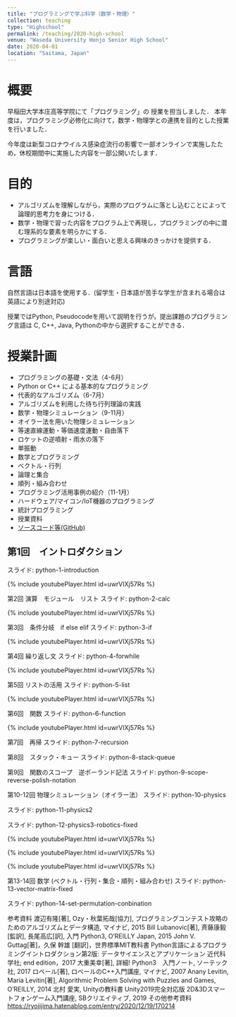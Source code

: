 ```yaml
---
title: "プログラミングで学ぶ科学（数学・物理）"
collection: teaching
type: "Highschool"
permalink: /teaching/2020-high-school
venue: "Waseda University Honjo Senior High School"
date: 2020-04-01
location: "Saitama, Japan"
---
```


# 概要
早稲田大学本庄高等学院にて「プログラミング」の 授業を担当しました．
本年度は，プログラミング必修化に向けて，数学・物理学との連携を目的とした授業を行いました．

今年度は新型コロナウイルス感染症流行の影響で一部オンラインで実施したため，休校期間中に実施した内容を一部公開いたします．

# 目的
- アルゴリズムを理解しながら，実際のプログラムに落とし込むことによって論理的思考力を身につける．
- 数学・物理で習った内容をプログラム上で再現し，プログラミングの中に潜む理系的な要素を明らかにする．
- プログラミングが楽しい・面白いと思える興味のきっかけを提供する．
# 言語
自然言語は日本語を使用する．(留学生・日本語が苦手な学生が含まれる場合は英語により別途対応)

授業ではPython, Pseudocodeを用いて説明を行うが，提出課題のプログラミング言語は C, C++, Java, Pythonの中から選択することができる．

# 授業計画
- プログラミングの基礎・文法（4-6月）
- Python or C++ による基本的なプログラミング
- 代表的なアルゴリズム（6-7月）
- アルゴリズムを利用した待ち行列理論の実践
- 数学・物理シミュレーション（9-11月）
- オイラー法を用いた物理シミュレーション
- 等速直線運動・等価速度運動・自由落下
- ロケットの逆噴射・雨水の落下
- 単振動
- 数学とプログラミング
- ベクトル・行列
- 論理と集合
- 順列・組み合わせ
- プログラミング活用事例の紹介（11-1月）
- ハードウェア/マイコン/IoT機器のプログラミング
- 統計プログラミング
- 授業資料
- [ソースコード等(GitHub)](https://github.com/Rvoiiima/python-math-physics)


## 第1回　イントロダクション
スライド:  python-1-introduction

{% include youtubePlayer.html id=uwrVIXj57Rs %}


第2回 演算　モジュール　リスト
スライド: python-2-calc

{% include youtubePlayer.html id=uwrVIXj57Rs %}




第3回　条件分岐　if else elif
スライド: python-3-if

{% include youtubePlayer.html id=uwrVIXj57Rs %}





第4回 繰り返し文
スライド: python-4-forwhile

{% include youtubePlayer.html id=uwrVIXj57Rs %}








第5回 リストの活用
スライド: python-5-list


{% include youtubePlayer.html id=uwrVIXj57Rs %}





第6回　関数
スライド: python-6-function


{% include youtubePlayer.html id=uwrVIXj57Rs %}



第7回　再帰
スライド: python-7-recursion

第8回　スタック・キュー
スライド: python-8-stack-queue

第9回　関数のスコープ　逆ポーランド記法
スライド: python-9-scope-reverse-polish-notation

第10-12回 物理シミュレーション（オイラー法）
スライド: python-10-physics

スライド: python-11-physics2

スライド: python-12-physics3-robotics-fixed


{% include youtubePlayer.html id=uwrVIXj57Rs %}

{% include youtubePlayer.html id=uwrVIXj57Rs %}

{% include youtubePlayer.html id=uwrVIXj57Rs %}


第13-14回 数学 (ベクトル・行列・集合・順列・組み合わせ)
スライド: python-13-vector-matrix-fixed

スライド: python-14-set-permutation-conbination

参考資料
渡辺有隆[著], Ozy・秋葉拓哉[協力], プログラミングコンテスト攻略のためのアルゴリズムとデータ構造, マイナビ, 2015
Bill Lubanovic[著], 斉藤康毅[監訳], 長尾高広[訳], 入門 Python3, O’REILLY Japan, 2015
 John V. Guttag[著]，久保 幹雄 [翻訳]，世界標準MIT教科書 Python言語によるプログラミングイントロダクション第2版: データサイエンスとアプリケーション 近代科学社; end edition，2017
大重美幸[著], 詳細! Python3　入門ノート, ソーテック社, 2017
ロベール[著], ロベールのC++入門講座, マイナビ, 2007
Anany Levitin, Maria Levitin[著], Algorithmic Problem Solving with Puzzles and Games, O’REILLY, 2014
北村 愛実, Unityの教科書 Unity2019完全対応版 2D&3Dスマートフォンゲーム入門講座, SBクリエイティブ, 2019
その他参考資料　https://ryoiijima.hatenablog.com/entry/2020/12/19/170214